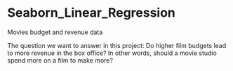 # Seaborn_Linear_Regression
Movies budget and revenue data 

The question we want to answer in this project: Do higher film budgets lead to more revenue in the box office? In other words, should a movie studio spend more on a film to make more? 
